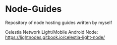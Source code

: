 # Node-Guides
Repository of node hosting guides written by myself

Celestia Network Light/Mobile Android Node: https://lightnodes.gitbook.io/celestia-light-node/
